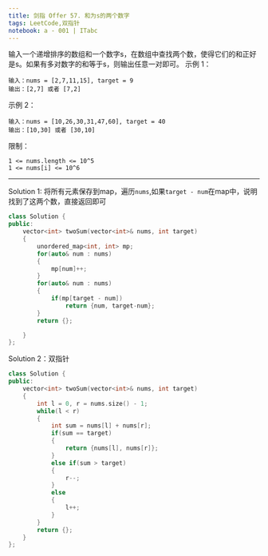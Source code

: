 ```yaml
---
title: 剑指 Offer 57. 和为s的两个数字
tags: LeetCode,双指针
notebook: a - 001 | ITabc
---
```

输入一个递增排序的数组和一个数字s，在数组中查找两个数，使得它们的和正好是s。如果有多对数字的和等于s，则输出任意一对即可。
示例 1：
```
输入：nums = [2,7,11,15], target = 9
输出：[2,7] 或者 [7,2]
```
示例 2：
```
输入：nums = [10,26,30,31,47,60], target = 40
输出：[10,30] 或者 [30,10]
```

限制：
```
1 <= nums.length <= 10^5
1 <= nums[i] <= 10^6
```

---

Solution 1: 
将所有元素保存到map，遍历`nums`,如果`target - num`在map中，说明找到了这两个数，直接返回即可
```cpp
class Solution {
public:
    vector<int> twoSum(vector<int>& nums, int target) 
    {
        unordered_map<int, int> mp;
        for(auto& num : nums)
        {
            mp[num]++;
        }
        for(auto& num : nums)
        {
            if(mp[target - num])
                return {num, target-num};
        }
        return {};

    }
};
```

Solution 2：双指针

```cpp
class Solution {
public:
    vector<int> twoSum(vector<int>& nums, int target) 
    {
        int l = 0, r = nums.size() - 1;
        while(l < r)
        {
            int sum = nums[l] + nums[r];
            if(sum == target)
            {
                return {nums[l], nums[r]};
            }
            else if(sum > target)
            {
                r--;
            }
            else
            {
                l++;
            }
        }
        return {};
    }
};
```